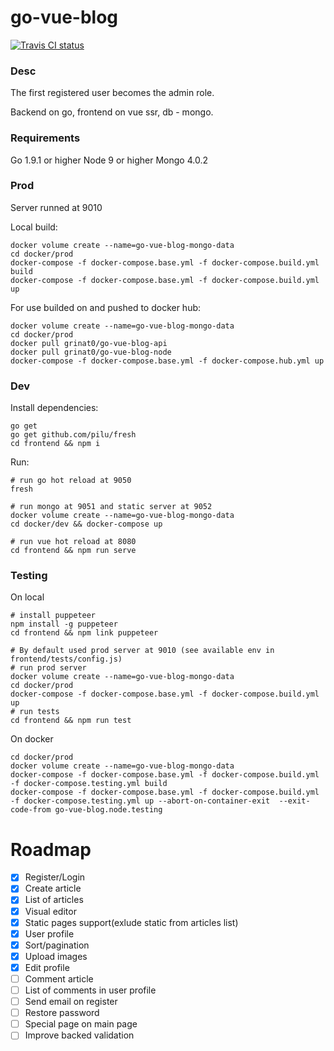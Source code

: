 # go-vue-blog
[![Travis CI status](https://travis-ci.org/grinat/go-vue-blog.svg?branch=master)](https://travis-ci.org/grinat/go-vue-blog)

### Desc
The first registered user becomes the admin role.

Backend on go, frontend on vue ssr, db - mongo.

### Requirements
Go 1.9.1 or higher
Node 9 or higher
Mongo 4.0.2

### Prod
Server runned at 9010

Local build:
```
docker volume create --name=go-vue-blog-mongo-data
cd docker/prod
docker-compose -f docker-compose.base.yml -f docker-compose.build.yml build
docker-compose -f docker-compose.base.yml -f docker-compose.build.yml up
```

For use builded on and pushed to docker hub:
```
docker volume create --name=go-vue-blog-mongo-data
cd docker/prod
docker pull grinat0/go-vue-blog-api
docker pull grinat0/go-vue-blog-node
docker-compose -f docker-compose.base.yml -f docker-compose.hub.yml up
```

### Dev

Install dependencies:
```
go get
go get github.com/pilu/fresh
cd frontend && npm i
```

Run:
```
# run go hot reload at 9050
fresh

# run mongo at 9051 and static server at 9052
docker volume create --name=go-vue-blog-mongo-data
cd docker/dev && docker-compose up

# run vue hot reload at 8080
cd frontend && npm run serve
```

### Testing
On local
```
# install puppeteer
npm install -g puppeteer
cd frontend && npm link puppeteer

# By default used prod server at 9010 (see available env in frontend/tests/config.js)
# run prod server
docker volume create --name=go-vue-blog-mongo-data
cd docker/prod
docker-compose -f docker-compose.base.yml -f docker-compose.build.yml up
# run tests
cd frontend && npm run test
```

On docker
```
cd docker/prod
docker volume create --name=go-vue-blog-mongo-data
docker-compose -f docker-compose.base.yml -f docker-compose.build.yml -f docker-compose.testing.yml build
docker-compose -f docker-compose.base.yml -f docker-compose.build.yml -f docker-compose.testing.yml up --abort-on-container-exit  --exit-code-from go-vue-blog.node.testing
```

# Roadmap
- [x] Register/Login
- [x] Create article
- [x] List of articles
- [x] Visual editor
- [x] Static pages support(exlude static from articles list)
- [x] User profile
- [x] Sort/pagination
- [x] Upload images
- [x] Edit profile
- [ ] Comment article
- [ ] List of comments in user profile
- [ ] Send email on register
- [ ] Restore password
- [ ] Special page on main page
- [ ] Improve backed validation
